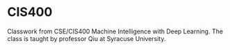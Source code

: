 # CIS400

Classwork from CSE/CIS400 Machine Intelligence with Deep Learning. The class is taught by professor Qiu at Syracuse University.

